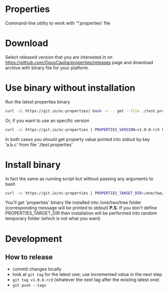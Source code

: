 # Properties
Command-line utility to work with '\*.properties' file

# Download

Select released version that you are interested in on https://github.com/OpusCapita/properties/releases page and download archive with binary file for your platform.

# Use binary without installation

Run the latest properties binary
```sh
curl -sL https://git.io/oc-properties| bash -s -- get --file ./test.properties --key a.b.c
```

Or, if you want to use an specific version

```sh
curl -sL https://git.io/oc-properties | PROPERTIES_VERSION=v1.0.0-rc5 bash -s -- get --file ./test.properties --key a.b.c
```

In both cases you should get property value printed into stdout by key 'a.b.c' from file './test.properties'

# Install binary

In fact the same as running script but without passing any arguments to bash

```sh
curl -sL https://git.io/oc-properties | PROPERTIES_TARGET_DIR=/one/two/tree bash
```

You'll get 'properties' binary file installed into /one/two/tree folder (corresponding message will be printed to stdout)
**P.S.** If you don't define PROPERTIES_TARGET_DIR then installation will be performed into random temporary folder (which is not what you want)

# Development

## How to release
- commit changes locally
- look at `git tag` for the latest one; use incremented value in the next step
- `git tag v1.0.0-rc9` (whatever the next tag after the existing latest one)
- `git push --tags`
